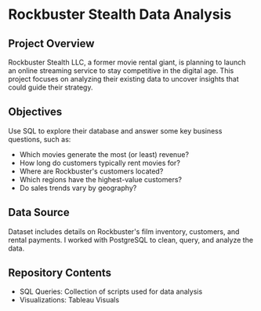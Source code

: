 # Rockbuster Stealth Data Analysis
## Project Overview
Rockbuster Stealth LLC, a former movie rental giant, is planning to launch an online streaming service to stay competitive in the digital age. This project focuses on analyzing their existing data to uncover insights that could guide their strategy.
## Objectives
Use SQL to explore their database and answer some key business questions, such as:
  - Which movies generate the most (or least) revenue?
  - How long do customers typically rent movies for?
  - Where are Rockbuster's customers located?
  - Which regions have the highest-value customers?
  - Do sales trends vary by geography?
## Data Source
Dataset includes details on Rockbuster's film inventory, customers, and rental payments. I worked with PostgreSQL to clean, query, and analyze the data. 
## Repository Contents
  - SQL Queries: Collection of scripts used for data analysis
  - Visualizations: Tableau Visuals
